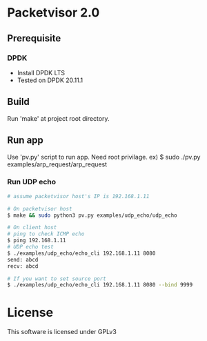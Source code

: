 # Packetvisor 2.0

## Prerequisite

### DPDK
- Install DPDK LTS
- Tested on DPDK 20.11.1

## Build
Run 'make' at project root directory.

## Run app
Use 'pv.py' script to run app. Need root privilage.
ex) $ sudo ./pv.py examples/arp_request/arp_request

### Run UDP echo

```sh
# assume packetvisor host's IP is 192.168.1.11

# On packetvisor host
$ make && sudo python3 pv.py examples/udp_echo/udp_echo

# On client host
# ping to check ICMP echo
$ ping 192.168.1.11
# UDP echo test
$ ./examples/udp_echo/echo_cli 192.168.1.11 8080
send: abcd
recv: abcd

# If you want to set source port
$ ./examples/udp_echo/echo_cli 192.168.1.11 8080 --bind 9999
```

# License
This software is licensed under GPLv3
